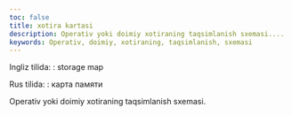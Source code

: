 ```yaml
---
toc: false
title: xotira kartasi
description: Operativ yoki doimiy xotiraning taqsimlanish sxemasi....
keywords: Operativ, doimiy, xotiraning, taqsimlanish, sxemasi
---
```


Ingliz tilida:
:   storage map

Rus tilida:
:   карта памяти

Operativ yoki doimiy xotiraning taqsimlanish sxemasi.